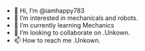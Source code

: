 - 👋 Hi, I’m @iamhappy783
- 👀 I’m interested in mechanicals and robots.
- 🌱 I’m currently learning Mechanics
- 💞️ I’m looking to collaborate on .Unkown.
- 📫 How to reach me .Unkown.

<!---
iamhappy783/iamhappy783 is a ✨ special ✨ repository because its `README.md` (this file) appears on your GitHub profile.
You can click the Preview link to take a look at your changes.
--->
